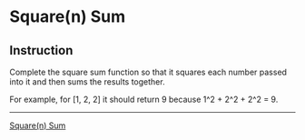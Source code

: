 # Square(n) Sum

## Instruction

Complete the square sum function so that it squares each number passed into it and then sums the results together.

For example, for [1, 2, 2] it should return 9 because 1^2 + 2^2 + 2^2 = 9.

---

[Square(n) Sum](https://www.codewars.com/kata/515e271a311df0350d00000f)